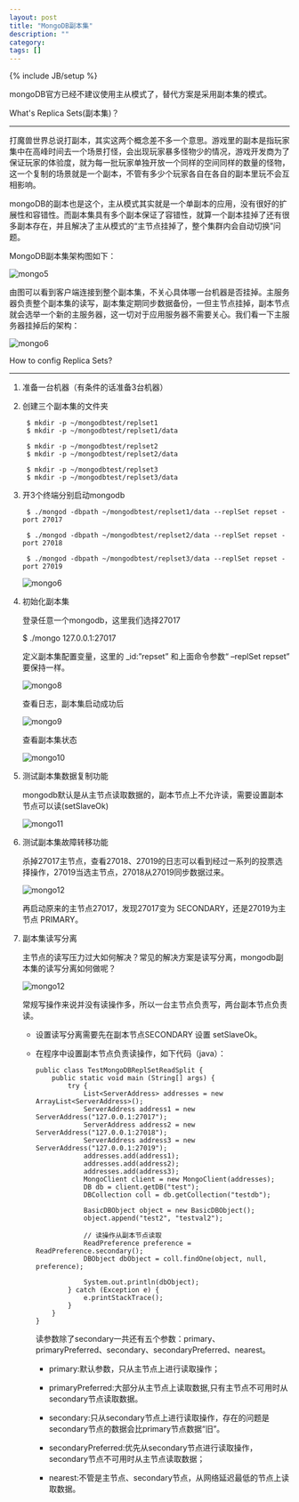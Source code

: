 ```yaml
---
layout: post
title: "MongoDB副本集"
description: ""
category: 
tags: []
---
```

{% include JB/setup %}

mongoDB官方已经不建议使用主从模式了，替代方案是采用副本集的模式。

What's Replica Sets(副本集)？

-----------
打魔兽世界总说打副本，其实这两个概念差不多一个意思。游戏里的副本是指玩家集中在高峰时间去一个场景打怪，会出现玩家暴多怪物少的情况，游戏开发商为了保证玩家的体验度，就为每一批玩家单独开放一个同样的空间同样的数量的怪物，这一个复制的场景就是一个副本，不管有多少个玩家各自在各自的副本里玩不会互相影响。 

mongoDB的副本也是这个，主从模式其实就是一个单副本的应用，没有很好的扩展性和容错性。而副本集具有多个副本保证了容错性，就算一个副本挂掉了还有很多副本存在，并且解决了主从模式的“主节点挂掉了，整个集群内会自动切换”问题。

MongoDB副本集架构图如下：

![mongo5](https://github.com/yuzujin/yuzujin.github.com/blob/master/_images/mongo5.jpg?raw=true "Title")

由图可以看到客户端连接到整个副本集，不关心具体哪一台机器是否挂掉。主服务器负责整个副本集的读写，副本集定期同步数据备份，一但主节点挂掉，副本节点就会选举一个新的主服务器，这一切对于应用服务器不需要关心。我们看一下主服务器挂掉后的架构：

![mongo6](https://github.com/yuzujin/yuzujin.github.com/blob/master/_images/mongo6.jpg?raw=true "Title")

How to config Replica Sets?

----------

1. 准备一台机器（有条件的话准备3台机器）
2. 创建三个副本集的文件夹

	    $ mkdir -p ~/mongodbtest/replset1
	    $ mkdir -p ~/mongodbtest/replset1/data
	    
	    $ mkdir -p ~/mongodbtest/replset2
	    $ mkdir -p ~/mongodbtest/replset2/data
	    
	    $ mkdir -p ~/mongodbtest/replset3
	    $ mkdir -p ~/mongodbtest/replset3/data
	    
3. 开3个终端分别启动mongodb

		$ ./mongod -dbpath ~/mongodbtest/replset1/data --replSet repset -port 27017
		
		$ ./mongod -dbpath ~/mongodbtest/replset2/data --replSet repset -port 27018
		
		$ ./mongod -dbpath ~/mongodbtest/replset3/data --replSet repset -port 27019
		
	![mongo6](https://github.com/yuzujin/yuzujin.github.com/blob/master/_images/mongo7.png?raw=true "Title")
		
4. 初始化副本集

   登录任意一个mongodb，这里我们选择27017
   
    $ ./mongo 127.0.0.1:27017
   
   定义副本集配置变量，这里的 _id:”repset” 和上面命令参数“ –replSet repset” 要保持一样。
   
   ![mongo8](https://github.com/yuzujin/yuzujin.github.com/blob/master/_images/mongo8.png?raw=true "Title")
    
   查看日志，副本集启动成功后
   
   ![mongo9](https://github.com/yuzujin/yuzujin.github.com/blob/master/_images/mongo9.png?raw=true "Title")
   
   查看副本集状态
   
   ![mongo10](https://github.com/yuzujin/yuzujin.github.com/blob/master/_images/mongo10.png?raw=true "Title")
   
5. 测试副本集数据复制功能

   mongodb默认是从主节点读取数据的，副本节点上不允许读，需要设置副本节点可以读(setSlaveOk)

   ![mongo11](https://github.com/yuzujin/yuzujin.github.com/blob/master/_images/mongo11.png?raw=true "Title")

6. 测试副本集故障转移功能

   杀掉27017主节点，查看27018、27019的日志可以看到经过一系列的投票选择操作，27019当选主节点，27018从27019同步数据过来。

   ![mongo12](https://github.com/yuzujin/yuzujin.github.com/blob/master/_images/mongo12.png?raw=true "Title")

   再启动原来的主节点27017，发现27017变为 SECONDARY，还是27019为主节点 PRIMARY。

7. 副本集读写分离

   主节点的读写压力过大如何解决？常见的解决方案是读写分离，mongodb副本集的读写分离如何做呢？
   
   ![mongo12](https://github.com/yuzujin/yuzujin.github.com/blob/master/_images/mongo13.jpg?raw=true "Title")
    
   常规写操作来说并没有读操作多，所以一台主节点负责写，两台副本节点负责读。

   - 设置读写分离需要先在副本节点SECONDARY 设置 setSlaveOk。

   - 在程序中设置副本节点负责读操作，如下代码（java）：
      
      
         public class TestMongoDBReplSetReadSplit {
             public static void main (String[] args) {
                 try {
                     List<ServerAddress> addresses = new ArrayList<ServerAddress>();
                     ServerAddress address1 = new ServerAddress("127.0.0.1:27017");
                     ServerAddress address2 = new ServerAddress("127.0.0.1:27018");
                     ServerAddress address3 = new ServerAddress("127.0.0.1:27019");
                     addresses.add(address1);
                     addresses.add(address2);
                     addresses.add(address3);
                     MongoClient client = new MongoClient(addresses);
                     DB db = client.getDB("test");
                     DBCollection coll = db.getCollection("testdb");
                     
                     BasicDBObject object = new BasicDBObject();
                     object.append("test2", "testval2");
                     
                     // 读操作从副本节点读取
                     ReadPreference preference = ReadPreference.secondary();
                     DBObject dbObject = coll.findOne(object, null, preference);
                     
                     System.out.println(dbObject);
                 } catch (Exception e) {
                     e.printStackTrace();
                 }
             }
         }

     读参数除了secondary一共还有五个参数：primary、primaryPreferred、secondary、secondaryPreferred、nearest。
     
     - primary:默认参数，只从主节点上进行读取操作；

     - primaryPreferred:大部分从主节点上读取数据,只有主节点不可用时从secondary节点读取数据。

     - secondary:只从secondary节点上进行读取操作，存在的问题是secondary节点的数据会比primary节点数据“旧”。

     - secondaryPreferred:优先从secondary节点进行读取操作，secondary节点不可用时从主节点读取数据；

     - nearest:不管是主节点、secondary节点，从网络延迟最低的节点上读取数据。
  
